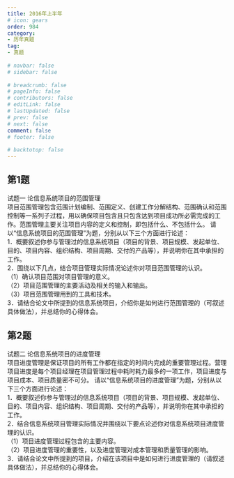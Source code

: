 ```yaml
---  
title: 2016年上半年  
# icon: gears  
order: 984  
category:  
- 历年真题  
tag:  
- 真题  
  
# navbar: false  
# sidebar: false  
  
# breadcrumb: false  
# pageInfo: false  
# contributors: false  
# editLink: false  
# lastUpdated: false  
# prev: false  
# next: false  
comment: false  
# footer: false  
  
# backtotop: false  
---  
```

## 第1题 ##

试题一 论信息系统项目的范围管理  
项目范围管理包含范围计划编制、范围定义、创建工作分解结构、范围确认和范围控制等一系列子过程，用以确保项目包含且只包含达到项目成功所必需完成的工作。范围管理主要关注项目内容的定义和控制，即包括什么、不包括什么。 请以“信息系统项目的范围管理”为题，分别从以下三个方面进行论述：  
1．概要叙述你参与管理过的信息系统项目（项目的背景、项目规模、发起单位、目的、项目内容、组织结构、项目周期、交付的产品等），并说明你在其中承担的工作。  
2．围绕以下几点，结合项目管理实际情况论述你对项目范围管理的认识。  
（1）确认项目范围对项目管理的意义。  
（2）项目范围管理的主要活动及相关的输入和输出。  
（3）项目范围管理用到的工具和技术。  
3．请结合论文中所提到的信息系统项目，介绍你是如何进行范围管理的（可叙述具体做法），并总结你的心得体会。  


## 第2题 ##

试题二 论信息系统项目的进度管理  
项目进度管理是保证项目的所有工作都在指定的时间内完成的重要管理过程。营理项目进度是每个项目经理在项目管理过程中耗时耗力最多的一项工作，项目进度与项目成本、项目质量密不可分。 请以“信息系统项目的进度管理”为题，分别从以下三个方面进行论述：  
1．概要叙述你参与管理过的信息系统项目（项目的背景、项目规模、发起单位、目的、项目内容、组织结构、项目周期、交付的产品等），并说明你在其中承担的工作。  
2．结合信息系统项目管理实际情况并围绕以下要点论述你对信息系统项目进度管理的认识。  
（1）项目进度管理过程包含的主要内容。  
（2）项目进度管理的重要性，以及进度管理对成本管理和质量管理的影响。  
3．请结合论文中所提到的项目，介绍在该项目中是如何进行进度管理的（请叙述具体做法），并总结你的心得体会。  


